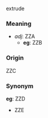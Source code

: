 extrude
### Meaning
+ _adj_: ZZA
    + __eg__: ZZB

### Origin

ZZC

### Synonym

__eg__: ZZD

+ ZZE


